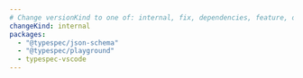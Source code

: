 ```yaml
---
# Change versionKind to one of: internal, fix, dependencies, feature, deprecation, breaking
changeKind: internal
packages:
  - "@typespec/json-schema"
  - "@typespec/playground"
  - typespec-vscode
---
```

